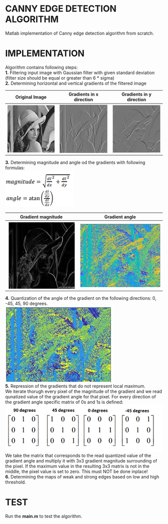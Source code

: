# CANNY EDGE DETECTION ALGORITHM
Matlab implementation of Canny edge detection algorithm from scratch.
# IMPLEMENTATION
Algorithm contains following steps:<br />
**1.** Filtering input image with Gaussian filter with given standard deviation (filter size should be equal or greater than 6 * sigma)<br />
**2.** Determining horizontal and vertical gradients of the filtered image<br />

Original Image             |  Gradients in x direction | Gradients in y direction
:-------------------------:|:-------------------------:|:-------------------------:
![o1](https://github.com/Digital-Image-Processing-kosta/Canny-edge-detection-algorithm/blob/master/garbage/15.png)  |  ![gx](https://github.com/Digital-Image-Processing-kosta/Canny-edge-detection-algorithm/blob/master/garbage/13.png) | ![gy](https://github.com/Digital-Image-Processing-kosta/Canny-edge-detection-algorithm/blob/master/garbage/14.png)

**3.** Determining magnitude and angle od the gradients with following formulas:<br />
![img 15](https://github.com/Digital-Image-Processing-kosta/Canny-edge-detection-algorithm/blob/master/garbage/18.png)

Gradient magnitude            |  Gradient angle
:-------------------------:|:-------------------------:
![o1](https://github.com/Digital-Image-Processing-kosta/Canny-edge-detection-algorithm/blob/master/garbage/16.png)  |  ![gx](https://github.com/Digital-Image-Processing-kosta/Canny-edge-detection-algorithm/blob/master/garbage/17.png)

**4.** Quantization of the angle of the gradient on the following directions: 0, -45, 45, 90 degrees.<br />
![quantization](https://github.com/Digital-Image-Processing-kosta/Canny-edge-detection-algorithm/blob/master/garbage/19.png)<br />
**5.** Repression of the gradients that do not represent local maximum.<br />
We iterate thorugh every pixel of the magnitude of the gradient and we read qunatized value of the gradient angle for that pixel. For every direction of the gradient angle specific matrix of 0s and 1s is defined:<br />
![matriciies](https://github.com/Digital-Image-Processing-kosta/Canny-edge-detection-algorithm/blob/master/garbage/25.png)<br />
We take the matrix that corresponds to the read quantized value of the gradient angle and multiply it with 3x3 gradient magnitude surrounding of the pixel. If the maximum value in the resulting 3x3 matrix is not in the middle, the pixel value is set to zero. This must NOT be done inplace!<br />
**6.** Determining the maps of weak and strong edges based on low and high threshold.

# TEST
Run the **main.m** to test the algorithm.
